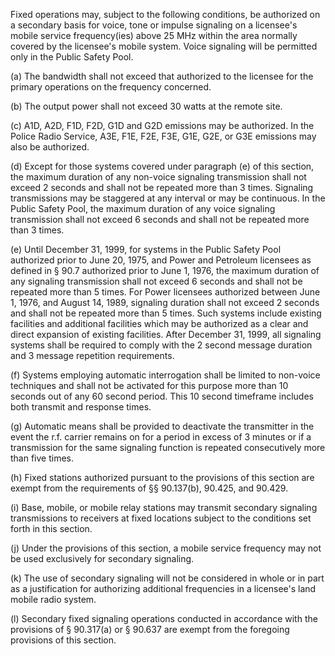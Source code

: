 Fixed operations may, subject to the following conditions, be authorized on a secondary basis for voice, tone or impulse signaling on a licensee's mobile service frequency(ies) above 25 MHz within the area normally covered by the licensee's mobile system. Voice signaling will be permitted only in the Public Safety Pool.

(a) The bandwidth shall not exceed that authorized to the licensee for the primary operations on the frequency concerned.

(b) The output power shall not exceed 30 watts at the remote site.

(c) A1D, A2D, F1D, F2D, G1D and G2D emissions may be authorized. In the Police Radio Service, A3E, F1E, F2E, F3E, G1E, G2E, or G3E emissions may also be authorized.

(d) Except for those systems covered under paragraph (e) of this section, the maximum duration of any non-voice signaling transmission shall not exceed 2 seconds and shall not be repeated more than 3 times. Signaling transmissions may be staggered at any interval or may be continuous. In the Public Safety Pool, the maximum duration of any voice signaling transmission shall not exceed 6 seconds and shall not be repeated more than 3 times.

(e) Until December 31, 1999, for systems in the Public Safety Pool authorized prior to June 20, 1975, and Power and Petroleum licensees as defined in § 90.7 authorized prior to June 1, 1976, the maximum duration of any signaling transmission shall not exceed 6 seconds and shall not be repeated more than 5 times. For Power licensees authorized between June 1, 1976, and August 14, 1989, signaling duration shall not exceed 2 seconds and shall not be repeated more than 5 times. Such systems include existing facilities and additional facilities which may be authorized as a clear and direct expansion of existing facilities. After December 31, 1999, all signaling systems shall be required to comply with the 2 second message duration and 3 message repetition requirements.

(f) Systems employing automatic interrogation shall be limited to non-voice techniques and shall not be activated for this purpose more than 10 seconds out of any 60 second period. This 10 second timeframe includes both transmit and response times.

(g) Automatic means shall be provided to deactivate the transmitter in the event the r.f. carrier remains on for a period in excess of 3 minutes or if a transmission for the same signaling function is repeated consecutively more than five times.

(h) Fixed stations authorized pursuant to the provisions of this section are exempt from the requirements of §§ 90.137(b), 90.425, and 90.429.

(i) Base, mobile, or mobile relay stations may transmit secondary signaling transmissions to receivers at fixed locations subject to the conditions set forth in this section.

(j) Under the provisions of this section, a mobile service frequency may not be used exclusively for secondary signaling.

(k) The use of secondary signaling will not be considered in whole or in part as a justification for authorizing additional frequencies in a licensee's land mobile radio system.

(l) Secondary fixed signaling operations conducted in accordance with the provisions of § 90.317(a) or § 90.637 are exempt from the foregoing provisions of this section.

